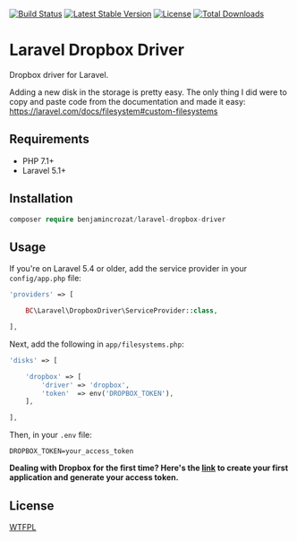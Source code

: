 [![Build Status](https://travis-ci.org/benjamincrozat/laravel-dropbox-driver.svg?branch=master)](https://travis-ci.org/benjamincrozat/laravel-dropbox-driver)
[![Latest Stable Version](https://poser.pugx.org/benjamincrozat/laravel-dropbox-driver/v/stable)](https://packagist.org/packages/benjamincrozat/laravel-dropbox-driver)
[![License](https://poser.pugx.org/benjamincrozat/laravel-dropbox-driver/license)](https://packagist.org/packages/benjamincrozat/laravel-dropbox-driver)
[![Total Downloads](https://poser.pugx.org/benjamincrozat/laravel-dropbox-driver/downloads)](https://packagist.org/packages/benjamincrozat/laravel-dropbox-driver)

# Laravel Dropbox Driver

Dropbox driver for Laravel.

Adding a new disk in the storage is pretty easy. The only thing I did were to copy and paste code from the documentation and made it easy: https://laravel.com/docs/filesystem#custom-filesystems

## Requirements

- PHP 7.1+
- Laravel 5.1+

## Installation

```php
composer require benjamincrozat/laravel-dropbox-driver
```

## Usage

If you're on Laravel 5.4 or older, add the service provider in your ```config/app.php``` file:

```php
'providers' => [

    BC\Laravel\DropboxDriver\ServiceProvider::class,

],
```

Next, add the following in ```app/filesystems.php```:

```php
'disks' => [

    'dropbox' => [
        'driver' => 'dropbox',
        'token'  => env('DROPBOX_TOKEN'),
    ],

],
```

Then, in your ```.env``` file:
```
DROPBOX_TOKEN=your_access_token
```

**Dealing with Dropbox for the first time? Here's the [link](https://www.dropbox.com/developers/apps/create) to create your first application and generate your access token.**

## License

[WTFPL](http://www.wtfpl.net/about/)
